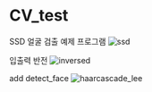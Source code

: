 # CV_test

SSD 얼굴 검출 예제 프로그램
![ssd](https://user-images.githubusercontent.com/59910227/80081903-8b787900-858e-11ea-8952-d839db5ee766.png)

입출력 반전
![inversed](https://user-images.githubusercontent.com/59910227/80082062-c5e21600-858e-11ea-8e03-20fbd7a572c4.png)

add detect_face
![haarcascade_lee](https://user-images.githubusercontent.com/59910227/80205465-9ce08480-8665-11ea-98fc-b42bf05b1ee1.png)
